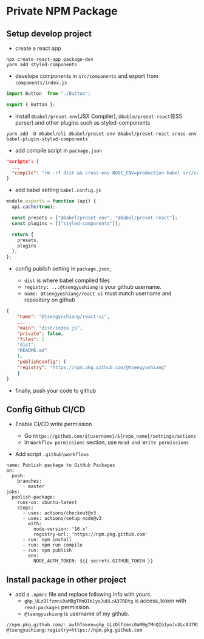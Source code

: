 # Private NPM Package


## Setup develop project

- create a react app

```
npx create-react-app package-dev
yarn add styled-components
```

- develope components in `src/components` and export from `components/index.js`

```javascript
import Button  from "./Button";

export { Button };
```

- install `@babel/preset-env`(JSX Compiler), `@bable/preset-react`(ES5 parser) and other plugins such as styled-components

```
yarn add -D @babel/cli @babel/preset-env @babel/preset-react cross-env babel-plugin-styled-components
```

- add compile script in `package.json`

```json
"scripts": {
  ...
  "compile": "rm -rf dist && cross-env NODE_ENV=production babel src/components --out-dir dist --copy-files"
}
```

- add babel setting `babel.config.js`

```javascript
module.exports = function (api) {
  api.cache(true);

  const presets = ["@babel/preset-env", "@babel/preset-react"];
  const plugins = [["styled-components"]];

  return {
    presets,
    plugins
  };
};

```

- config publish setting in `package.json`, 

    - `dist` is  where babel compiled files 
    - `registry: ...@tsengyushiang` is your github username.
    - `name: @tsengyushiang/react-ui` must match username and repository on github

```json
{   
    "name": "@tsengyushiang/react-ui",
    ...
    "main": "dist/index.js",
    "private": false,
    "files": [
    "dist",
    "README.md"
    ],
    "publishConfig": {
    "registry": "https://npm.pkg.github.com/@tsengyushiang"
    }
}
```

- finally, push your code to github

## Config Github CI/CD

- Enable CI/CD write permission
    - Go `https://github.com/${username}/${repo_name}/settings/actions`
    - In `Workflow permissions` section, use `Read and Write permissions`

- Add script `.github\workflows`

```
name: Publish package to GitHub Packages
on:
  push:
    branches:
      - master
jobs:
  publish-package:
    runs-on: ubuntu-latest
    steps:
      - uses: actions/checkout@v3
      - uses: actions/setup-node@v3
        with:
          node-version: '16.x'
          registry-url: 'https://npm.pkg.github.com'
      - run: npm install
      - run: npm run compile
      - run: npm publish
        env:
          NODE_AUTH_TOKEN: ${{ secrets.GITHUB_TOKEN }}
```

## Install package in other project


- add a `.npmrc` file and replace following info with yours.
    - `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` is access_token with `read:packages` permission.
    - `@tsengyushiang` is username of my github.

```
//npm.pkg.github.com/:_authToken=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
@tsengyushiang:registry=https://npm.pkg.github.com
```